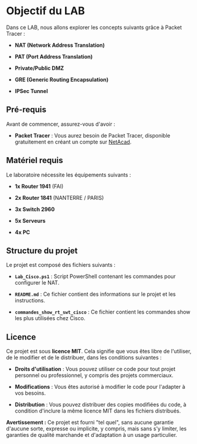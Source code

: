 # **Objectif du LAB**

Dans ce LAB, nous allons explorer les concepts suivants grâce à Packet Tracer :

* **NAT (Network Address Translation)**

* **PAT (Port Address Translation)**

* **Private/Public DMZ**

* **GRE (Generic Routing Encapsulation)**

* **IPSec Tunnel**

## **Pré-requis**

Avant de commencer, assurez-vous d'avoir :

* **Packet Tracer** : Vous aurez besoin de Packet Tracer, disponible gratuitement en créant un compte sur [NetAcad](https://www.netacad.com/).

## **Matériel requis**

Le laboratoire nécessite les équipements suivants :

* **1x Router 1941** (FAI)

* **2x Router 1841** (NANTERRE / PARIS)

* **3x Switch 2960**

* **5x Serveurs**

* **4x PC**

## **Structure du projet**

Le projet est composé des fichiers suivants :

* **`Lab_Cisco.ps1`** : Script PowerShell contenant les commandes pour configurer le NAT.

* **`README.md`** : Ce fichier contient des informations sur le projet et les instructions.

* **`commandes_show_rt_swt_cisco`** : Ce fichier contient les commandes show les plus utilisées chez Cisco. 

## **Licence**

Ce projet est sous **licence MIT**. Cela signifie que vous êtes libre de l'utiliser, de le modifier et de le distribuer, dans les conditions suivantes :

* **Droits d'utilisation** : Vous pouvez utiliser ce code pour tout projet personnel ou professionnel, y compris des projets commerciaux.

* **Modifications** : Vous êtes autorisé à modifier le code pour l'adapter à vos besoins.

* **Distribution** : Vous pouvez distribuer des copies modifiées du code, à condition d'inclure la même licence MIT dans les fichiers distribués.

**Avertissement :** Ce projet est fourni "tel quel", sans aucune garantie d'aucune sorte, expresse ou implicite, y compris, mais sans s'y limiter, les garanties de qualité marchande et d'adaptation à un usage particulier.

